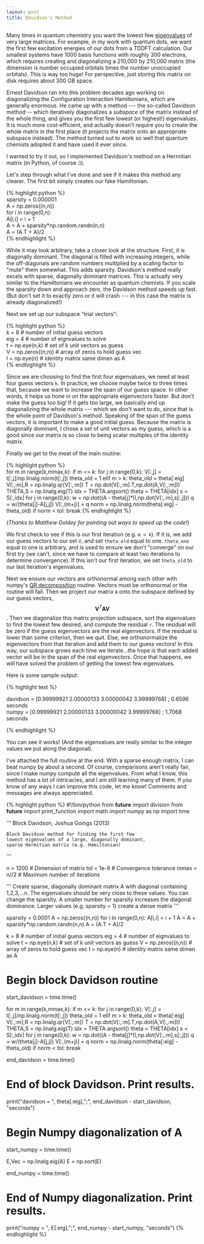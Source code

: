 ```yaml
---
layout: post 
title: Davidson's Method 
---
```


Many times in quantum chemistry you want the lowest few [eigenvalues](http://en.wikipedia.org/wiki/Eigenvalues_and_eigenvectors "Eigenvalues and eigenvectors") of very large matrices. For example, in my work with quantum dots, we want the first few excitation energies of our dots from a TDDFT calculation. Our smallest systems have 1000 basis functions with roughly 300 electrons, which requires creating and diagonalizing a 210,000 by 210,000 matrix (the dimension is number occupied orbitals times the number unoccupied orbitals). This is way too huge! For perspective, just storing this matrix on disk requires about 300 GB space.

Ernest Davidson ran into this problem decades ago working on diagonalizing the Configuration Interaction Hamiltonians, which are generally enormous. He came up with a method --- the so-called Davidson method -- which iteratively diagonalizes a _subspace_ of the matrix instead of the whole thing, and gives you the first few lowest (or highest!) eigenvalues. It is much more cost-efficient, and actually doesn't require you to create the whole matrix in the first place (it _projects_ the matrix onto an appropriate subspace instead). The method turned out to work so well that quantum chemists adopted it and have used it ever since.

I wanted to try it out, so I implemented Davidson's method on a Hermitian matrix (in Python, of course :)).

Let's step through what I've done and see if it makes this method any clearer. The first bit simply creates our fake Hamiltonian.

{% highlight python %}  
sparsity = 0.000001  
A = np.zeros((n,n))  
for i in range(0,n):  
    A[i,i] = i + 1  
A = A + sparsity*np.random.randn(n,n)  
A = (A.T + A)/2  
{% endhighlight %}

While it may look arbitrary, take a closer look at the structure. First, it is diagonally dominant. The diagonal is filled with increasing integers, while the off-diagonals are random numbers multiplied by a scaling factor to "mute" them somewhat. This adds sparsity. Davidson's method really excels with sparse, diagonally dominant matrices. This is actually very similar to the Hamiltonians we encounter as quantum chemists. If you scale the sparsity down and approach zero, the Davidson method speeds up fast. (But don't set it to exactly zero or it will crash --- in this case the matrix is already diagonalized!)

Next we set up our subspace "trial vectors":

{% highlight python %}  
k = 8 # number of initial guess vectors  
eig = 4 # number of eignvalues to solve  
t = np.eye(n,k) # set of k unit vectors as guess  
V = np.zeros((n,n)) # array of zeros to hold guess vec  
I = np.eye(n) # identity matrix same dimen as A  
{% endhighlight %}

Since we are choosing to find the first four eigenvalues, we need at least four guess vectors `k`. In practice, we choose maybe twice to three times that, because we want to increase the span of our guess space. In other words, it helps us hone in on the appropriate eigenvectors faster. But don't make the guess too big! If it gets too large, we basically end up diagonalizing the whole matrix --- which we don't want to do, since that is the whole point of Davidson's method. Speaking of the span of the guess vectors, it is important to make a good initial guess. Because the matrix is diagonally dominant, I chose a set of unit vectors as my guess, which is a good since our matrix is so close to being scalar multiples of the identity matrix.

Finally we get to the meat of the main routine:

{% highlight python %}  
for m in range(k,mmax,k):
    if m <= k:
        for j in range(0,k):
            V[:,j] = t[:,j]/np.linalg.norm(t[:,j])
        theta_old = 1 
    elif m > k:
        theta_old = theta[:eig]
    V[:,:m],R = np.linalg.qr(V[:,:m])
    T = np.dot(V[:,:m].T,np.dot(A,V[:,:m]))
    THETA,S = np.linalg.eig(T)
    idx = THETA.argsort()
    theta = THETA[idx]
    s = S[:,idx]
    for j in range(0,k):
        w = np.dot((A - theta[j]*I),np.dot(V[:,:m],s[:,j])) 
        q = w/(theta[j]-A[j,j])
        V[:,(m+j)] = q
    norm = np.linalg.norm(theta[:eig] - theta_old)
    if norm < tol:
        break
{% endhighlight %}

(*Thanks to Matthew Goldey for pointing out ways to speed up the code!*)

We first check to see if this is our first iteration (e.g. `m < k`). If it is, we add our guess vectors to our set `V`, and set `theta_old` equal to one. `theta_one` equal to one is arbitrary, and is used to ensure we don't "converge" on our first try (we can't, since we have to compare at least two iterations to determine convergence). If this isn't our first iteration, we set `theta_old` to our last iteration's eigenvalues.

Next we ensure our vectors are orthonormal among each other with numpy's [QR decomposition](http://en.wikipedia.org/wiki/QR_decomposition "QR decomposition") routine. Vectors must be orthonormal or the routine will fail. Then we project our matrix `A` onto the subspace defined by our guess vectors, $$ \mathbf{V}^{T}\mathbf{A}\mathbf{V}$$. Then we diagonalize this matrix projection subspace, sort the eigenvalues to find the lowest few desired, and compute the residual `r`. The residual will be zero if the guess eigenvectors are the real eigenvectors. If the residual is lower than some criterion, then we quit. Else, we orthonormalize the eigenvectors from that iteration and add them to our guess vectors! In this way, our subspace grows each time we iterate...the hope is that each added vector will be in the span of the real eigenvectors. Once that happens, we will have solved the problem of getting the lowest few eigenvalues.

Here is some sample output:

{% highlight text %}

davidson = [0.99999921 2.00000133 3.00000042 3.99999768] ; 0.6596 seconds  
numpy = [0.99999921 2.00000133 3.00000042 3.99999768] ; 1.7068 seconds

{% endhighlight %}

You can see it works! (And the eigenvalues are really similar to the integer values we put along the diagonal).

I've attached the full routine at the end. With a sparse enough matrix, I can beat numpy by about a second. Of course, comparisons aren't really fair, since I make numpy compute all the eigenvalues. From what I know, this method has a lot of intricacies, and I am still learning many of them. If you know of any ways I can improve this code, let me know! Comments and messages are always appreciated.

{% highlight python %}
#!/bin/python
from __future__ import division
from __future__ import print_function
import math
import numpy as np
import time

''' Block Davidson, Joshua Goings (2013)

    Block Davidson method for finding the first few
	lowest eigenvalues of a large, diagonally dominant,
    sparse Hermitian matrix (e.g. Hamiltonian)
'''

n = 1200					# Dimension of matrix
tol = 1e-8				# Convergence tolerance
mmax = n//2				# Maximum number of iterations	

''' Create sparse, diagonally dominant matrix A with 
	diagonal containing 1,2,3,...n. The eigenvalues
    should be very close to these values. You can 
    change the sparsity. A smaller number for sparsity
    increases the diagonal dominance. Larger values
    (e.g. sparsity = 1) create a dense matrix
'''

sparsity = 0.0001
A = np.zeros((n,n))
for i in range(0,n):
    A[i,i] = i + 1 
A = A + sparsity*np.random.randn(n,n) 
A = (A.T + A)/2 


k = 8					# number of initial guess vectors 
eig = 4					# number of eignvalues to solve 
t = np.eye(n,k)			# set of k unit vectors as guess
V = np.zeros((n,n))		# array of zeros to hold guess vec
I = np.eye(n)			# identity matrix same dimen as A

# Begin block Davidson routine

start_davidson = time.time()

for m in range(k,mmax,k):
    if m <= k:
        for j in range(0,k):
            V[:,j] = t[:,j]/np.linalg.norm(t[:,j])
        theta_old = 1 
    elif m > k:
        theta_old = theta[:eig]
    V[:,:m],R = np.linalg.qr(V[:,:m])
    T = np.dot(V[:,:m].T,np.dot(A,V[:,:m]))
    THETA,S = np.linalg.eig(T)
    idx = THETA.argsort()
    theta = THETA[idx]
    s = S[:,idx]
    for j in range(0,k):
        w = np.dot((A - theta[j]*I),np.dot(V[:,:m],s[:,j])) 
        q = w/(theta[j]-A[j,j])
        V[:,(m+j)] = q
    norm = np.linalg.norm(theta[:eig] - theta_old)
    if norm < tol:
        break

end_davidson = time.time()

# End of block Davidson. Print results.

print("davidson = ", theta[:eig],";",
    end_davidson - start_davidson, "seconds")

# Begin Numpy diagonalization of A

start_numpy = time.time()

E,Vec = np.linalg.eig(A)
E = np.sort(E)

end_numpy = time.time()

# End of Numpy diagonalization. Print results.

print("numpy = ", E[:eig],";",
     end_numpy - start_numpy, "seconds") 
{% endhighlight %}




